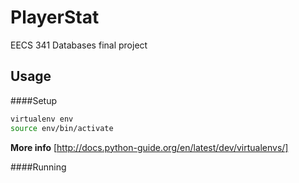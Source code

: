 PlayerStat
==========

EECS 341 Databases final project


Usage
-----

####Setup
```bash
virtualenv env
source env/bin/activate
```

**More info**
[http://docs.python-guide.org/en/latest/dev/virtualenvs/]

####Running
